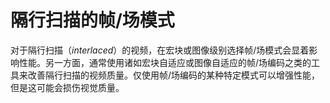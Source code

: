 # 隔行扫描的帧/场模式
对于隔行扫描（*interlaced*）的视频，在宏块或图像级别选择帧/场模式会显着影响性能。另一方面，通常使用诸如宏块自适应或图像自适应的帧/场编码之类的工具来改善隔行扫描的视频质量。仅使用帧/场编码的某种特定模式可以增强性能，但是这可能会损伤视觉质量。
